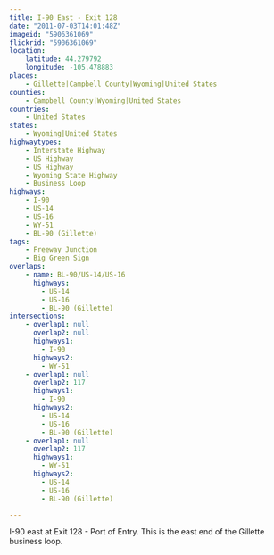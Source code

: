 ```yaml
---
title: I-90 East - Exit 128
date: "2011-07-03T14:01:48Z"
imageid: "5906361069"
flickrid: "5906361069"
location:
    latitude: 44.279792
    longitude: -105.478883
places:
    - Gillette|Campbell County|Wyoming|United States
counties:
    - Campbell County|Wyoming|United States
countries:
    - United States
states:
    - Wyoming|United States
highwaytypes:
    - Interstate Highway
    - US Highway
    - US Highway
    - Wyoming State Highway
    - Business Loop
highways:
    - I-90
    - US-14
    - US-16
    - WY-51
    - BL-90 (Gillette)
tags:
    - Freeway Junction
    - Big Green Sign
overlaps:
    - name: BL-90/US-14/US-16
      highways:
        - US-14
        - US-16
        - BL-90 (Gillette)
intersections:
    - overlap1: null
      overlap2: null
      highways1:
        - I-90
      highways2:
        - WY-51
    - overlap1: null
      overlap2: 117
      highways1:
        - I-90
      highways2:
        - US-14
        - US-16
        - BL-90 (Gillette)
    - overlap1: null
      overlap2: 117
      highways1:
        - WY-51
      highways2:
        - US-14
        - US-16
        - BL-90 (Gillette)

---
```

I-90 east at Exit 128 - Port of Entry.  This is the east end of the Gillette business loop.